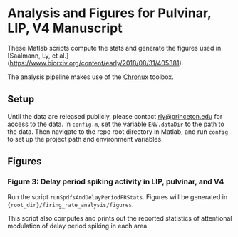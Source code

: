 # Analysis and Figures for Pulvinar, LIP, V4 Manuscript

These Matlab scripts compute the stats and generate the figures used in [Saalmann, Ly, et al.] (https://www.biorxiv.org/content/early/2018/08/31/405381).

The analysis pipeline makes use of the [Chronux](http://chronux.org/) toolbox. 

## Setup

Until the data are released publicly, please contact rly@princeton.edu for access to the data. In `config.m`, set the variable `ENV.dataDir` to the path to the data. Then navigate to the repo root directory in Matlab, and run `config` to set up the project path and environment variables.

## Figures

### Figure 3: Delay period spiking activity in LIP, pulvinar, and V4

Run the script `runSpdfsAndDelayPeriodFRStats`. Figures will be generated in `{root_dir}/firing_rate_analysis/figures`.

This script also computes and prints out the reported statistics of attentional modulation of delay period spiking in each area. 